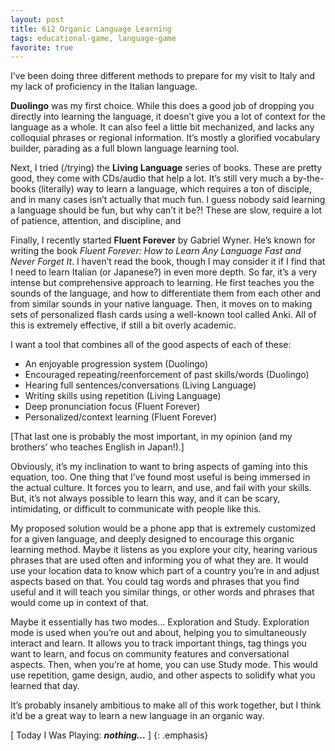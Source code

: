 ```yaml
---
layout: post
title: 612 Organic Language Learning
tags: educational-game, language-game
favorite: true
---
```

I’ve been doing three different methods to prepare for my visit to Italy and my lack of proficiency in the Italian language.

**Duolingo** was my first choice.  While this does a good job of dropping you directly into learning the language, it doesn’t give you a lot of context for the language as a whole.  It can also feel a little bit mechanized, and lacks any colloquial phrases or regional information.  It’s mostly a glorified vocabulary builder, parading as a full blown language learning tool.

Next, I tried (/trying) the **Living Language** series of books.  These are pretty good, they come with CDs/audio that help a lot.  It’s still very much a by-the-books (literally) way to learn a language, which requires a ton of disciple, and in many cases isn’t actually that much fun.  I guess nobody said learning a language should be fun, but why can’t it be?! These are slow, require a lot of patience, attention, and discipline, and

Finally, I recently started **Fluent Forever** by Gabriel Wyner.  He’s known for writing the book *Fluent Forever: How to Learn Any Language Fast and Never Forget It*.  I haven’t read the book, though I may consider it if I find that I need to learn Italian (or Japanese?) in even more depth. So far, it’s a very intense but comprehensive approach to learning.  He first teaches you the sounds of the language, and how to differentiate them from each other and from similar sounds in your native language.  Then, it moves on to making sets of personalized flash cards using a well-known tool called Anki.  All of this is extremely effective, if still a bit overly academic.

I want a tool that combines all of the good aspects of each of these:

- An enjoyable progression system (Duolingo)
- Encouraged repeating/reenforcement of past skills/words (Duolingo)
- Hearing full sentences/conversations (Living Language)
- Writing skills using repetition (Living Language)
- Deep pronunciation focus (Fluent Forever)
- Personalized/context learning (Fluent Forever)

[That last one is probably the most important, in my opinion (and my brothers’ who teaches English in Japan!).]

Obviously, it’s my inclination to want to bring aspects of gaming into this equation, too.  One thing that I’ve found most useful is being immersed in the actual culture.  It forces you to learn, and use, and fail with your skills.  But, it’s not always possible to learn this way, and it can be scary, intimidating, or difficult to communicate with people like this.

My proposed solution would be a phone app that is extremely customized for a given language, and deeply designed to encourage this organic learning method.  Maybe it listens as you explore your city, hearing various phrases that are used often and informing you of what they are.  It would use your location data to know which part of a country you’re in and adjust aspects based on that. You could tag words and phrases that you find useful and it will teach you similar things, or other words and phrases that would come up in context of that.

Maybe it essentially has two modes… Exploration and Study.  Exploration mode is used when you’re out and about, helping you to simultaneously interact and learn.  It allows you to track important things, tag things you want to learn, and focus on community features and conversational aspects.  Then, when you’re at home, you can use Study mode.  This would use repetition, game design, audio, and other aspects to solidify what you learned that day.

It’s probably insanely ambitious to make all of this work together, but I think it’d be a great way to learn a new language in an organic way.

[ Today I Was Playing: ***nothing...*** ]
{: .emphasis}
